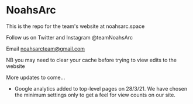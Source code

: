 # NoahsArc

This is the repo for the team's website at noahsarc.space

Follow us on Twitter and Instagram @teamNoahsArc

Email noahsarcteam@gmail.com

NB you may need to clear your cache before trying to view edits to the website

More updates to come...

- Google analytics added to top-level pages on 28/3/21. We have chosen the minimum settings only to get a feel for view counts on our site.
